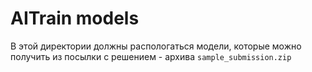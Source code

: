 AITrain models
==============================
В этой директории должны распологаться модели, которые можно получить из посылки с решением - архива `sample_submission.zip`